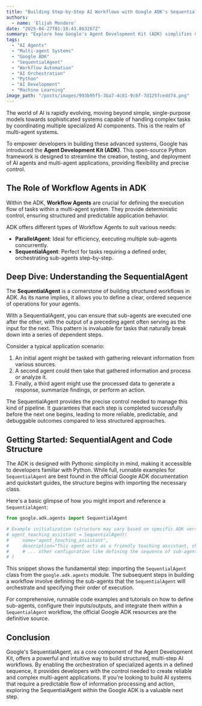 ```yaml
---
title: "Building Step-by-Step AI Workflows with Google ADK's SequentialAgent"
authors:
  - name: 'Elijah Mondero'
date: "2025-04-27T01:18:43.863267Z"
summary: "Explore how Google's Agent Development Kit (ADK) simplifies multi-agent system creation, focusing on the SequentialAgent – a powerful tool for building structured, step-by-step AI workflows by orchestrating tasks in a defined sequence."
tags:
  - "AI Agents"
  - "Multi-agent Systems"
  - "Google ADK"
  - "SequentialAgent"
  - "Workflow Automation"
  - "AI Orchestration"
  - "Python"
  - "AI Development"
  - "Machine Learning"
image_path: "/posts/images/993b95f5-3ba7-4c81-9c6f-7d125fcedd74.png"
---
```


The world of AI is rapidly evolving, moving beyond simple, single-purpose models towards sophisticated systems capable of handling complex tasks by coordinating multiple specialized AI components. This is the realm of multi-agent systems.

To empower developers in building these advanced systems, Google has introduced the **Agent Development Kit (ADK)**. This open-source Python framework is designed to streamline the creation, testing, and deployment of AI agents and multi-agent applications, providing flexibility and precise control.

## The Role of Workflow Agents in ADK

Within the ADK, **Workflow Agents** are crucial for defining the execution flow of tasks within a multi-agent system. They provide deterministic control, ensuring structured and predictable application behavior.

ADK offers different types of Workflow Agents to suit various needs:

*   **ParallelAgent**: Ideal for efficiency, executing multiple sub-agents concurrently.
*   **SequentialAgent**: Perfect for tasks requiring a defined order, orchestrating sub-agents step-by-step.

## Deep Dive: Understanding the SequentialAgent

The **SequentialAgent** is a cornerstone of building structured workflows in ADK. As its name implies, it allows you to define a clear, ordered sequence of operations for your agents.

With a SequentialAgent, you can ensure that sub-agents are executed one after the other, with the output of a preceding agent often serving as the input for the next. This pattern is invaluable for tasks that naturally break down into a series of dependent steps.

Consider a typical application scenario:

1.  An initial agent might be tasked with gathering relevant information from various sources.
2.  A second agent could then take that gathered information and process or analyze it.
3.  Finally, a third agent might use the processed data to generate a response, summarize findings, or perform an action.

The SequentialAgent provides the precise control needed to manage this kind of pipeline. It guarantees that each step is completed successfully before the next one begins, leading to more reliable, predictable, and debuggable outcomes compared to less structured approaches.

## Getting Started: SequentialAgent and Code Structure

The ADK is designed with Pythonic simplicity in mind, making it accessible to developers familiar with Python. While full, runnable examples for `SequentialAgent` are best found in the official Google ADK documentation and quickstart guides, the structure begins with importing the necessary class.

Here's a basic glimpse of how you might import and reference a `SequentialAgent`:

```python
from google.adk.agents import SequentialAgent

# Example initialization (structure may vary based on specific ADK version/use case)
# agent_teaching_assistant = SequentialAgent(
#     name="agent_teaching_assistant",
#     description="This agent acts as a friendly teaching assistant, checking ...",
#     # ... other configuration like defining the sequence of sub-agents
# )
```

This snippet shows the fundamental step: importing the `SequentialAgent` class from the `google.adk.agents` module. The subsequent steps in building a workflow involve defining the sub-agents that the `SequentialAgent` will orchestrate and specifying their order of execution.

For comprehensive, runnable code examples and tutorials on how to define sub-agents, configure their inputs/outputs, and integrate them within a `SequentialAgent` workflow, the official Google ADK resources are the definitive source.

## Conclusion

Google's SequentialAgent, as a core component of the Agent Development Kit, offers a powerful and intuitive way to build structured, multi-step AI workflows. By enabling the orchestration of specialized agents in a defined sequence, it provides developers with the control needed to create reliable and complex multi-agent applications. If you're looking to build AI systems that require a predictable flow of information processing and action, exploring the SequentialAgent within the Google ADK is a valuable next step.

